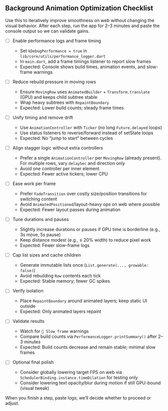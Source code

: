 ## Background Animation Optimization Checklist

Use this to iteratively improve smoothness on web without changing the visual behavior. After each step, run the app for 2–3 minutes and paste the console output so we can validate gains.

- [ ] Enable performance logs and frame timing
  - Set `kDebugPerformance = true` in `lib/core/utils/performance_logger.dart`
  - In `main.dart`, add a frame timings listener to report slow frames
  - Expected: Console shows build times, animation events, and slow-frame warnings

- [ ] Reduce rebuild pressure in moving rows
  - Ensure `MovingRow` uses `AnimatedBuilder` + `Transform.translate` (GPU) and keeps child subtree stable
  - Wrap heavy subtrees with `RepaintBoundary`
  - Expected: Lower build counts; steady frame times

- [ ] Unify timing and remove drift
  - Use `AnimationController` with `Ticker` (no long `Future.delayed` loops)
  - Use status listeners to reverse/forward instead of setState loops
  - Expected: No “jump to start” between cycles

- [ ] Align stagger logic without extra controllers
  - Prefer a single `AnimationController` per `MovingRow` (already present). For multiple rows, vary `delaySec` and direction only
  - Avoid one controller per inner element
  - Expected: Fewer active tickers; lower CPU

- [ ] Ease work per frame
  - Prefer `FadeTransition` over costly size/position transitions for switching content
  - Avoid `AnimatedPositioned`/layout-heavy ops on web where possible
  - Expected: Fewer layout passes during animation

- [ ] Tune durations and pauses
  - Slightly increase durations or pauses if GPU time is borderline (e.g., 3s move, 5s pause)
  - Keep distance modest (e.g., ≤ 20% width) to reduce pixel work
  - Expected: Fewer slow-frame logs

- [ ] Cap list sizes and cache children
  - Generate immutable lists once (`List.generate(..., growable: false)`)
  - Avoid rebuilding `Row` contents each tick
  - Expected: Stable memory; fewer GC spikes

- [ ] Verify isolation
  - Place `RepaintBoundary` around animated layers; keep static UI outside
  - Expected: Only animated layers repaint

- [ ] Validate results
  - Watch for `🐌 Slow frame` warnings
  - Compare build counts via `PerformanceLogger.printSummary()` after 2–3 minutes
  - Expected: Build counts decrease and remain stable; minimal slow frames

- [ ] Optional final polish
  - Consider globally lowering target FPS on web via `SchedulerBinding.instance.timeDilation` for testing only
  - Consider lowering text opacity/blur during motion if still GPU-bound (visual tweak)

When you finish a step, paste logs; we’ll decide whether to proceed or adjust.


